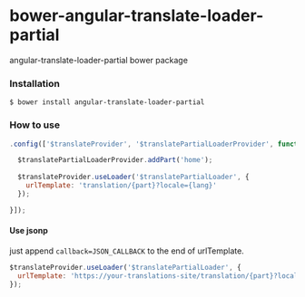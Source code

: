 # bower-angular-translate-loader-partial

angular-translate-loader-partial bower package

### Installation

````
$ bower install angular-translate-loader-partial
````

### How to use

```javascript
.config(['$translateProvider', '$translatePartialLoaderProvider', function ($translateProvider, $translatePartialLoaderProvider) {

  $translatePartialLoaderProvider.addPart('home');
  
  $translateProvider.useLoader('$translatePartialLoader', {
    urlTemplate: 'translation/{part}?locale={lang}'
  });

}]);
```

#### Use jsonp

just append `callback=JSON_CALLBACK` to the end of urlTemplate.

```javascript
$translateProvider.useLoader('$translatePartialLoader', {
  urlTemplate: 'https://your-translations-site/translation/{part}?locale={lang}&callback=JSON_CALLBACK'
});
```

